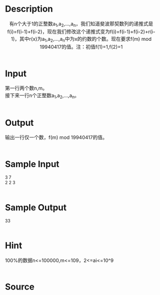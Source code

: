 
# Description

<div class="content"><div align="center">
<div></div>
<span style="font-size: medium">有n个大于1的正整数a<sub>1</sub>,a<sub>2</sub>,…,a<sub>n</sub>，我们知道斐波那契数列的递推式是f(i)=f(i-1)+f(i-2)，现在我们修改这个递推式变为f(i)=f(i-1)+f(i-2)+r(i-1)，其中r(x)为a<sub>1</sub>,a<sub>2</sub>,…,a<sub>n</sub>中为x的约数的个数。现在要求f(m) mod 19940417的值。注：初值f(1)=1,f(2)=1</span></div>
<div><span style="font-size: medium"> </span></div></div>

# Input

<div class="content"><div><span style="font-size: medium">第一行两个数n,m。</span></div>
<div><span style="font-size: medium">接下来一行n个正整数a<sub>1</sub>,a<sub>2</sub>,…,a<sub>n</sub>。</span></div>
<div><span style="font-size: medium"> </span></div></div>

# Output

<div class="content"><div><span style="font-size: medium">输出一行仅一个数，f(m) mod 19940417的值。</span></div>
<div><span style="font-size: medium"> </span></div></div>

# Sample Input

<div class="content"><span class="sampledata">3 7<br/>
2 2 3<br/>
 <br/>
</span></div>

# Sample Output

<div class="content"><span class="sampledata">33<br/>
 <br/>
 </span></div>

# Hint

<div class="content"><p></p><p><span style="font-size: medium">100%的数据n&lt;=100000,m&lt;=109，2&lt;=ai&lt;=10^9<br/><br/>
</span></p><p></p></div>

# Source

<div class="content"><p><a href="problemset.php?search="></a></p></div>

